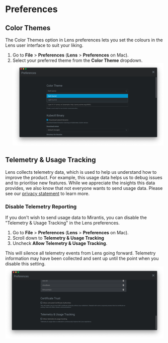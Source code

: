 # Preferences


## Color Themes

The Color Themes option in Lens preferences lets you set the colours in the Lens user interface to suit your liking.

1. Go to **File** > **Preferences** (**Lens** > **Preferences** on Mac).
2. Select your preferred theme from the **Color Theme** dropdown.
![Color Theme](images/color-theme.png)


## Telemetry & Usage Tracking

Lens collects telemetry data, which is used to help us understand how to improve the product. For example, this usage data helps us to debug issues and to prioritise new features. While we appreciate the insights this data provides, we also know that not everyone wants to send usage data. Please see our [privacy statement](https://www.mirantis.com/company/privacy-policy/) to learn more.


### Disable Telemetry Reporting

If you don't wish to send usage data to Mirantis, you can disable the "Telemetry & Usage Tracking" in the Lens preferences.

1. Go to **File** > **Preferences** (**Lens** > **Preferences** on Mac).
2. Scroll down to **Telemetry & Usage Tracking**
3. Uncheck **Allow Telemetry & Usage Tracking**.

This will silence all telemetry events from Lens going forward. Telemetry information may have been collected and sent up until the point when you disable this setting.
![Disable Telemetry & Usage Tracking](images/disabled-telemetry-usage-tracking.png)
